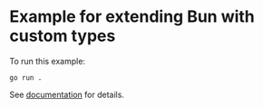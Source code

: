 # Example for extending Bun with custom types

To run this example:

```shell
go run .
```

See [documentation](https://bun.uptrace.dev/guide/custom-types.html) for details.
